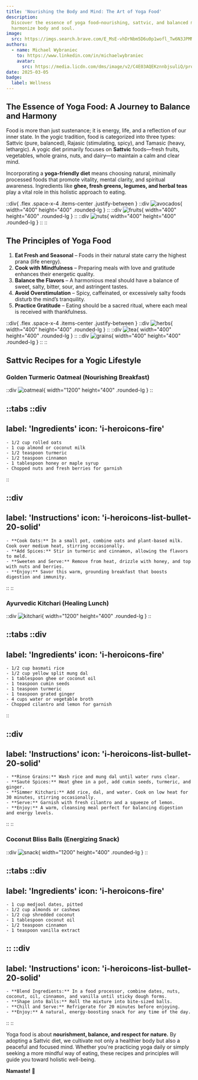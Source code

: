 ```yaml
---
title: 'Nourishing the Body and Mind: The Art of Yoga Food'
description:
  Discover the essence of yoga food—nourishing, sattvic, and balanced meals that
  harmonize body and soul.
image:
  src: https://imgs.search.brave.com/E_MsE-vhDrNbm5D6u0p1wofl_Tw6N3JPMMr6mJ0G1Og/rs:fit:860:0:0:0/g:ce/aHR0cHM6Ly9jZG4u/cHJvZC53ZWJzaXRl/LWZpbGVzLmNvbS82/NjY4YjNmY2NhMDMx/N2FhMWI0YWU0MTMv/NjY2OGIzZmNjYTAz/MTdhYTFiNGFlNjdh/X3Rha2VfeW9nYV9z/YXR2aWNfZm9vZF9m/b3JfeW9naXMuYXZp/Zg
authors:
  - name: Michael Wybraniec
    to: https://www.linkedin.com/in/michaelwybraniec
    avatar:
      src: https://media.licdn.com/dms/image/v2/C4E03AQEKznnbjsuliQ/profile-displayphoto-shrink_400_400/profile-displayphoto-shrink_400_400/0/1656410796143?e=1746662400&v=beta&t=TGYPBD1jyQlXOab9Whmp8A6CGB2aHX-BtZopFRLYUeU
date: 2025-03-05
badge:
  label: Wellness
---
```


## The Essence of Yoga Food: A Journey to Balance and Harmony

Food is more than just sustenance; it is energy, life, and a reflection of our inner state. In the yogic tradition, food is categorized into three types: Sattvic (pure, balanced), Rajasic (stimulating, spicy), and Tamasic (heavy, lethargic). A yogic diet primarily focuses on **Sattvic** foods—fresh fruits, vegetables, whole grains, nuts, and dairy—to maintain a calm and clear mind.

Incorporating a **yoga-friendly diet** means choosing natural, minimally processed foods that promote vitality, mental clarity, and spiritual awareness. Ingredients like **ghee, fresh greens, legumes, and herbal teas** play a vital role in this holistic approach to eating.

::div{ .flex .space-x-4 .items-center .justify-between }
  ::div
    ![avocados](https://picsum.photos/id/75/400/400){ width="400" height="400" .rounded-lg }
  ::
  ::div
    ![fruits](https://picsum.photos/id/82/400/400){ width="400" height="400" .rounded-lg }
  ::
  ::div
    ![nuts](https://picsum.photos/id/102/400/400){ width="400" height="400" .rounded-lg }
  ::
:: 

## The Principles of Yoga Food

1. **Eat Fresh and Seasonal** – Foods in their natural state carry the highest prana (life energy).
2. **Cook with Mindfulness** – Preparing meals with love and gratitude enhances their energetic quality.
3. **Balance the Flavors** – A harmonious meal should have a balance of sweet, salty, bitter, sour, and astringent tastes.
4. **Avoid Overstimulation** – Spicy, caffeinated, or excessively salty foods disturb the mind’s tranquility.
5. **Practice Gratitude** – Eating should be a sacred ritual, where each meal is received with thankfulness.

::div{ .flex .space-x-4 .items-center .justify-between }
  ::div
    ![herbs](https://picsum.photos/id/107/400/400){ width="400" height="400" .rounded-lg }
  ::
  ::div
    ![tea](https://picsum.photos/id/225/400/400){ width="400" height="400" .rounded-lg }
  ::
  ::div
    ![grains](https://picsum.photos/id/306/400/400){ width="400" height="400" .rounded-lg }
  ::
::

## Sattvic Recipes for a Yogic Lifestyle

### **Golden Turmeric Oatmeal** (Nourishing Breakfast)

::div
  ![oatmeal](https://picsum.photos/id/615/1200/400){ width="1200" height="400" .rounded-lg }
::

::tabs
  ::div
  ---
  label: 'Ingredients'
  icon: 'i-heroicons-fire'
  ---
    - 1/2 cup rolled oats
    - 1 cup almond or coconut milk
    - 1/2 teaspoon turmeric
    - 1/2 teaspoon cinnamon
    - 1 tablespoon honey or maple syrup
    - Chopped nuts and fresh berries for garnish
  ::
  
  ::div
  ---
  label: 'Instructions'
  icon: 'i-heroicons-list-bullet-20-solid'
  ---
    - **Cook Oats:** In a small pot, combine oats and plant-based milk. Cook over medium heat, stirring occasionally.
    - **Add Spices:** Stir in turmeric and cinnamon, allowing the flavors to meld.
    - **Sweeten and Serve:** Remove from heat, drizzle with honey, and top with nuts and berries.
    - **Enjoy:** Savor this warm, grounding breakfast that boosts digestion and immunity.
  ::
::

### **Ayurvedic Kitchari** (Healing Lunch)

::div
  ![kitchari](https://picsum.photos/id/686/1200/400){ width="1200" height="400" .rounded-lg }
::

::tabs
  ::div
  ---
  label: 'Ingredients'
  icon: 'i-heroicons-fire'
  ---
    - 1/2 cup basmati rice
    - 1/2 cup yellow split mung dal
    - 1 tablespoon ghee or coconut oil
    - 1 teaspoon cumin seeds
    - 1 teaspoon turmeric
    - 1 teaspoon grated ginger
    - 4 cups water or vegetable broth
    - Chopped cilantro and lemon for garnish
  ::
  
  ::div
  ---
  label: 'Instructions'
  icon: 'i-heroicons-list-bullet-20-solid'
  ---
    - **Rinse Grains:** Wash rice and mung dal until water runs clear.
    - **Sauté Spices:** Heat ghee in a pot, add cumin seeds, turmeric, and ginger.
    - **Simmer Kitchari:** Add rice, dal, and water. Cook on low heat for 30 minutes, stirring occasionally.
    - **Serve:** Garnish with fresh cilantro and a squeeze of lemon.
    - **Enjoy:** A warm, cleansing meal perfect for balancing digestion and energy levels.
  ::
::

### **Coconut Bliss Balls** (Energizing Snack)

::div
  ![snack](https://picsum.photos/id/292/1200/400){ width="1200" height="400" .rounded-lg }
::

::tabs
  ::div
  ---
  label: 'Ingredients'
  icon: 'i-heroicons-fire'
  ---
    - 1 cup medjool dates, pitted
    - 1/2 cup almonds or cashews
    - 1/2 cup shredded coconut
    - 1 tablespoon coconut oil
    - 1/2 teaspoon cinnamon
    - 1 teaspoon vanilla extract
  ::
  ::div
  ---
  label: 'Instructions' 
  icon: 'i-heroicons-list-bullet-20-solid'
  ---
    - **Blend Ingredients:** In a food processor, combine dates, nuts, coconut, oil, cinnamon, and vanilla until sticky dough forms.
    - **Shape into Balls:** Roll the mixture into bite-sized balls.
    - **Chill and Serve:** Refrigerate for 20 minutes before enjoying.
    - **Enjoy:** A natural, energy-boosting snack for any time of the day.
  ::
::

Yoga food is about **nourishment, balance, and respect for nature.** By adopting a Sattvic diet, we cultivate not only a healthier body but also a peaceful and focused mind. Whether you're practicing yoga daily or simply seeking a more mindful way of eating, these recipes and principles will guide you toward holistic well-being.

**Namaste!** 🙏